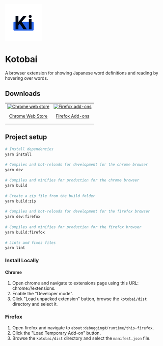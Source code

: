 
<img src="public/icon.png" alt="logo" height="120px" />

# Kotobai

A browser extension for showing Japanese word definitions and reading by hovering over words.

## Downloads
<table cellspacing="0" cellpadding="0">
  <tr>
    <td valign="center">
      <a align="center" href="">
        <img src="https://user-images.githubusercontent.com/22908993/166417152-f870bfbd-1770-4c28-b69d-a7303aebc9a6.png" alt="Chrome web store" />
        <p align="center">Chrome Web Store</p>
      </a>
    </td>
    <td valign="center">
      <a href="">
        <img src="https://user-images.githubusercontent.com/22908993/166417727-3481fef4-00e5-4cf0-bb03-27fb880d993c.png" alt="Firefox add-ons" />
        <p align="center">Firefox Add-ons</p>
      </a>
    </td>
  </tr>
</table>

## Project setup

```bash
# Install dependencies
yarn install

# Compiles and hot-reloads for development for the chrome browser
yarn dev

# Compiles and minifies for production for the chrome browser
yarn build

# Create a zip file from the build folder
yarn build:zip

# Compiles and hot-reloads for development for the firefox browser
yarn dev:firefox

# Compiles and minifies for production for the firefox browser
yarn build:firefox

# Lints and fixes files
yarn lint
```

### Install Locally
#### Chrome
1. Open chrome and navigate to extensions page using this URL: chrome://extensions.
2. Enable the "Developer mode".
3. Click "Load unpacked extension" button, browse the `kotobai/dist` directory and select it.


### Firefox
1. Open firefox and navigate to `about:debugging#/runtime/this-firefox`.
2. Click the "Load Temporary Add-on" button.
3. Browse the `kotobai/dist` directory and select the `manifest.json` file.
